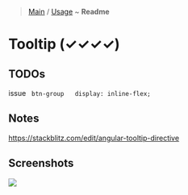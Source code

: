 > [Main](../../../readme.md) / [Usage](usage.md) ~ **Readme**

# Tooltip (✓✓✓✓)
 
## TODOs
issue ` btn-group   display: inline-flex;`

## Notes
https://stackblitz.com/edit/angular-tooltip-directive  

## Screenshots
![](https://github.com/krsln/NgLootBox/raw/master/loot-box/Libs/Tooltip/Screenshots/Tooltip.png)  

